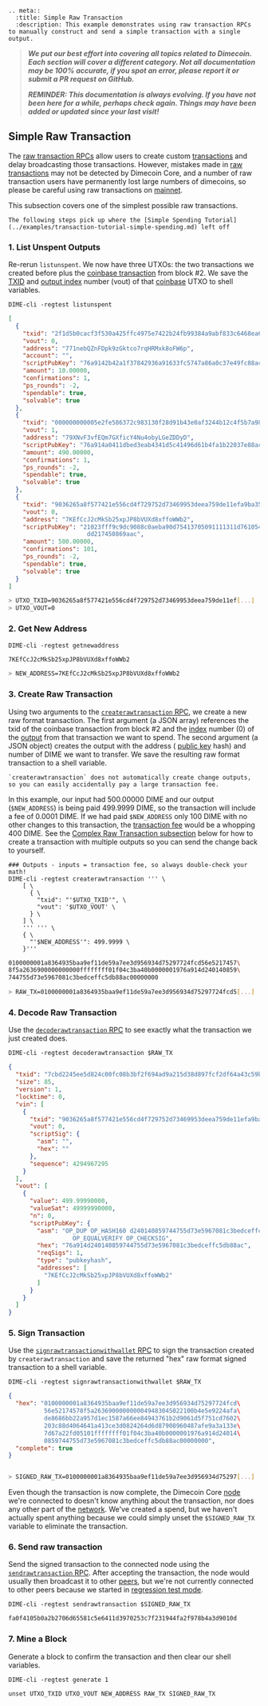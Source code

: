 ```{eval-rst}
.. meta::
  :title: Simple Raw Transaction
  :description: This example demonstrates using raw transaction RPCs to manually construct and send a simple transaction with a single output.
```

> ***We put our best effort into covering all topics related to Dimecoin. Each section will cover a different category. Not all documentation may be 100% accurate, if you spot an error, please report it or submit a PR request on GitHub.***
>
> ***REMINDER: This documentation is always evolving. If you have not been here for a while, perhaps check again. Things may have been added or updated since your last visit!***

## Simple Raw Transaction

The [raw transaction RPCs](../api/rpc-raw-transactions.md) allow users to create custom [transactions](../reference/glossary.md#transaction) and delay broadcasting those transactions. However, mistakes made in [raw transactions](../reference/glossary.md#raw-transaction) may not be detected by Dimecoin Core, and a number of raw transaction users have permanently lost large numbers of dimecoins, so please be careful using raw transactions on [mainnet](../reference/glossary.md#mainnet).

This subsection covers one of the simplest possible raw transactions.

```{note}
The following steps pick up where the [Simple Spending Tutorial](../examples/transaction-tutorial-simple-spending.md) left off
```

### 1. List Unspent Outputs

Re-rerun `listunspent`. We now have three UTXOs: the two transactions we created before plus the [coinbase transaction](../reference/glossary.md#coinbase-transaction) from block #2. We save the [TXID](../reference/glossary.md#transaction-identifiers) and [output index](../reference/glossary.md#output-index) number (vout) of that [coinbase](../reference/glossary.md#coinbase) UTXO to shell variables.

```shell
DIME-cli -regtest listunspent
```

```json
[
  {
    "txid": "2f1d5b0cacf3f530a425ffc4975e7422b24fb99384a9abf833c6468ea6375da9",
    "vout": 0,
    "address": "771nebQZnFDpk9zGktco7rqHRMxk8oFW6p",
    "account": "",
    "scriptPubKey": "76a9142b42a1f37842936a91633fc5747a86a0c37e49fc88ac",
    "amount": 10.00000,
    "confirmations": 1,
    "ps_rounds": -2,
    "spendable": true,
    "solvable": true
  },
  {
    "txid": "000000000005e2fe586372c983130f28d91b43e0af3244b12c4f5b7a9825bbeb",
    "vout": 1,
    "address": "79XNvF3vfEQm7GXficY4Nu4obyLGeZDDyD",
    "scriptPubKey": "76a914a0411dbed3eab4341d5c41496d61b4fa1b22037e88ac",
    "amount": 490.00000,
    "confirmations": 1,
    "ps_rounds": -2,
    "spendable": true,
    "solvable": true
  },
  {
    "txid": "9036265a8f577421e556cd4f729752d73469953deea759de11efa9ba354936a8",
    "vout": 0,
    "address": "7KEfCcJ2cMkSb25xpJP8bVUXd8xffoWWb2",
    "scriptPubKey": "21023fff9c9dc9088c0aeba90d75413705091111311d761054de23ac\
                      dd217450869aac",
    "amount": 500.00000,
    "confirmations": 101,
    "ps_rounds": -2,
    "spendable": true,
    "solvable": true
  }
]
```

```bash
> UTXO_TXID=9036265a8f577421e556cd4f729752d73469953deea759de11ef[...]
> UTXO_VOUT=0
```

### 2. Get New Address

```shell
DIME-cli -regtest getnewaddress
```

``` bash
7KEfCcJ2cMkSb25xpJP8bVUXd8xffoWWb2

> NEW_ADDRESS=7KEfCcJ2cMkSb25xpJP8bVUXd8xffoWWb2
```

### 3. Create Raw Transaction

Using two arguments to the [`createrawtransaction` RPC](../api/rpc-raw-transactions.md#createrawtransaction), we create a new raw format transaction. The first argument (a JSON array) references the txid of the coinbase transaction from block #2 and the [index](../reference/glossary.md#index) number (0) of the [output](../reference/glossary.md#output) from that transaction we want to spend. The second argument (a JSON object) creates the output with the address ( [public key](../reference/glossary.md#public-key) hash) and number of DIME we want to transfer. We save the resulting raw format transaction to a shell variable.

```{warning}
`createrawtransaction` does not automatically create change outputs, so you can easily accidentally pay a large transaction fee.
```

In this example, our input had 500.00000 DIME and our output (`$NEW_ADDRESS`) is being paid 499.9999 DIME, so the transaction will include a fee of 0.0001 DIME. If we had paid `$NEW_ADDRESS` only 100 DIME with no other changes to this transaction, the [transaction fee](../reference/glossary.md#transaction-fee) would be a whopping 400 DIME. See the [Complex Raw Transaction subsection](../examples/transaction-tutorial-complex-raw-transaction.md) below for how to create a transaction with multiple outputs so you can send the change back to yourself.

```shell
### Outputs - inputs = transaction fee, so always double-check your math!
DIME-cli -regtest createrawtransaction ''' \
    [ \
      { \
        "txid": "'$UTXO_TXID'", \
        "vout": '$UTXO_VOUT' \
      } \
    ] \
    ''' ''' \
    { \
      "'$NEW_ADDRESS'": 499.9999 \
    }'''
```

``` bash
0100000001a8364935baa9ef11de59a7ee3d956934d75297724fcd56e5217457\
8f5a2636900000000000ffffffff01f04c3ba40b0000001976a914d240140859\
744755d73e5967081c3bedceffc5db88ac00000000

> RAW_TX=0100000001a8364935baa9ef11de59a7ee3d956934d75297724fcd5[...]
```

### 4. Decode Raw Transaction

Use the [`decoderawtransaction` RPC](../api/rpc-raw-transactions.md#decoderawtransaction) to see exactly what the transaction we just created does.

```shell
DIME-cli -regtest decoderawtransaction $RAW_TX
```

``` json
{
  "txid": "7cbd2245ee5d824c00fc08b3bf2f694ad9a215d38d897fcf2df64a43c59bb97b",
  "size": 85,
  "version": 1,
  "locktime": 0,
  "vin": [
    {
      "txid": "9036265a8f577421e556cd4f729752d73469953deea759de11efa9ba354936a8",
      "vout": 0,
      "scriptSig": {
        "asm": "",
        "hex": ""
      },
      "sequence": 4294967295
    }
  ],
  "vout": [
    {
      "value": 499.99990000,
      "valueSat": 49999990000,
      "n": 0,
      "scriptPubKey": {
        "asm": "OP_DUP OP_HASH160 d240140859744755d73e5967081c3bedceffc5db\
                  OP_EQUALVERIFY OP_CHECKSIG",
        "hex": "76a914d240140859744755d73e5967081c3bedceffc5db88ac",
        "reqSigs": 1,
        "type": "pubkeyhash",
        "addresses": [
          "7KEfCcJ2cMkSb25xpJP8bVUXd8xffoWWb2"
        ]
      }
    }
  ]
}
```

### 5. Sign Transaction

Use the [`signrawtransactionwithwallet` RPC](../api/rpc-wallet.md#signrawtransactionwithwallet) to sign the transaction created by `createrawtransaction` and save the returned "hex" raw format signed transaction to a shell variable.

```shell
DIME-cli -regtest signrawtransactionwithwallet $RAW_TX
```

``` json
{
  "hex": "0100000001a8364935baa9ef11de59a7ee3d956934d75297724fcd\
          56e52174578f5a2636900000000049483045022100b4e5e9224afa\
          de8686bb22a957d1ec1587a66ee84943761b2d9061d5f751cd7602\
          203c88d4064641a413ce3d0824264d6d87908960487afe9a3a133e\
          7d67a22fd05101ffffffff01f04c3ba40b0000001976a914d24014\
          0859744755d73e5967081c3bedceffc5db88ac00000000",
  "complete": true
}
```

``` bash

> SIGNED_RAW_TX=0100000001a8364935baa9ef11de59a7ee3d956934d75297[...]
```

Even though the transaction is now complete, the Dimecoin Core [node](../reference/glossary.md#node) we're connected to doesn't know anything about the transaction, nor does any other part of the [network](../reference/glossary.md#network). We've created a spend, but we haven't actually spent anything because we could simply unset the `$SIGNED_RAW_TX` variable to eliminate the transaction.

### 6. Send raw transaction

Send the signed transaction to the connected node using the [`sendrawtransaction` RPC](../api/rpc-raw-transactions.md#sendrawtransaction). After accepting the transaction, the node would usually then broadcast it to other [peers](../reference/glossary.md#peer), but we're not currently connected to other peers because we started in [regression test mode](../reference/glossary.md#regression-test-mode).

```shell
DIME-cli -regtest sendrawtransaction $SIGNED_RAW_TX
```

``` bash
fa0f4105b0a2b2706d65581c5e6411d3970253c7f231944fa2f978b4a3d9010d
```

### 7. Mine a Block

Generate a block to confirm the transaction and then clear our shell variables.

```shell
DIME-cli -regtest generate 1

unset UTXO_TXID UTXO_VOUT NEW_ADDRESS RAW_TX SIGNED_RAW_TX
```

